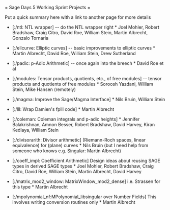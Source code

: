 = Sage Days 5 Working Sprint Projects =

Put a quick summary here with a link to another page for more details

   * [:/ntl: NTL wrapper] -- do the NTL wrapper right
         * Joel Mohler,  Robert Bradshaw, Craig Citro, David Roe, William Stein, Martin Albrecht, Gonzalo Tornaria
   
   * [:/ellcurve: Elliptic curves] -- basic improvements to elliptic curves
         * Martin Albrecht, David Roe, William Stein, Drew Sutherland

   * [:/padic: p-Adic Arithmetic] -- once again into the breech
         * David Roe et al
        
   * [:/modules: Tensor products, quotients, etc., of free modules] -- tensor products and quotients of free modules
         * Soroosh Yazdani, William Stein, Mike Hansen (remotely)

   * [:/magma: Improve the Sage/Magma Interface]
         * Nils Bruin, William Stein

   * [:/lll: Wrap Damien's fplll code]
         * Martin Albrecht

   * [:/coleman: Coleman integrals and p-adic heights]
         * Jennifer Balakrishnan, Amnon Besser, Robert Bradshaw, David Harvey, Kiran Kedlaya, William Stein

   * [:/divisorarith: Divisor arithmetic] (Riemann-Roch spaces, linear equivalence) for (plane) curves
         * Nils Bruin (but I need help from someone who knows e.g. Singular: Martin Albrecht)

   * [:/coeff_impl:  Coefficient Arithmetic] Design ideas about reusing SAGE types in derived SAGE types
         * Joel Mohler, Robert Bradshaw, Craig Citro, David Roe, William Stein, Martin Albrecht, David Harvey

   * [:/matrix_mod2_window: MatrixWindow_mod2_dense] i.e. Strassen for this type
         * Martin Albrecht

   * [:/mpolynomial_nf:MPolynomial_libsingular over Number Fields] This involves writing conversion routines only
         * Martin Albrecht
